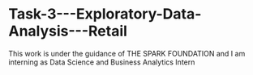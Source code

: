 # Task-3---Exploratory-Data-Analysis---Retail
This work is under the guidance of THE SPARK FOUNDATION and I am interning as Data Science and Business Analytics Intern
